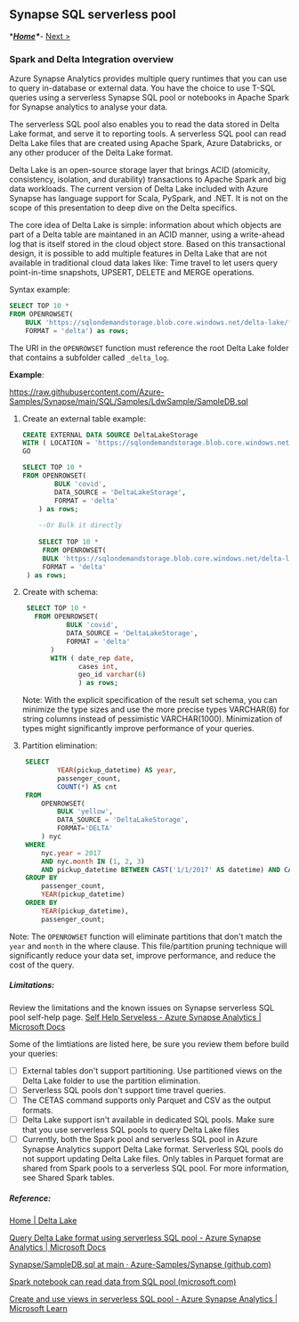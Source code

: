 ## Synapse SQL serverless pool 

****[Home](https://github.com/LiliamLeme/FTALive-Sessions_Synapse_SQL/blob/main/content/data/Synapse_SQL/Agenda.md)\****- [Next >](SynapseCETAS.md)

### Spark and Delta Integration overview

Azure Synapse Analytics provides multiple query runtimes that you can use to query in-database or external data. You have the choice to use T-SQL queries using a serverless Synapse SQL pool or notebooks in Apache Spark for Synapse analytics to analyse your data.

The serverless SQL pool also enables you to read the data stored in Delta Lake format, and serve it to reporting tools. A serverless SQL pool can read Delta Lake files that are created using Apache Spark, Azure Databricks, or any other producer of the Delta Lake format.

Delta Lake is an open-source storage layer that brings ACID (atomicity, consistency, isolation, and durability) transactions to Apache Spark and big data workloads. The current version of Delta Lake included with Azure Synapse has language support for Scala, PySpark, and .NET. It is not on the scope of this presentation to deep dive on the Delta specifics.

The core idea of Delta Lake is simple: information about which objects are part of a Delta table are maintaned in an ACID manner, using a write-ahead log
that is itself stored in the cloud object store. Based on this transactional design,  it is possible to  add multiple features in Delta Lake that are not available in traditional cloud data lakes like: Time travel to let users query point-in-time snapshots, UPSERT, DELETE and MERGE operations.

Syntax example: 

``` sql
SELECT TOP 10 *
FROM OPENROWSET(
    BULK 'https://sqlondemandstorage.blob.core.windows.net/delta-lake/folder/',
    FORMAT = 'delta') as rows;
   ```


The URI in the `OPENROWSET` function must reference the root Delta Lake folder that contains a subfolder called `_delta_log`.



**Example**: 

https://raw.githubusercontent.com/Azure-Samples/Synapse/main/SQL/Samples/LdwSample/SampleDB.sql

1) Create an external table example:

   ``` sql
   CREATE EXTERNAL DATA SOURCE DeltaLakeStorage
   WITH ( LOCATION = 'https://sqlondemandstorage.blob.core.windows.net/delta-lake/' );
   GO
   
   SELECT TOP 10 *
   FROM OPENROWSET(
           BULK 'covid',
           DATA_SOURCE = 'DeltaLakeStorage',
           FORMAT = 'delta'
       ) as rows;
       
       --Or Bulk it directly
       
       SELECT TOP 10 *
        FROM OPENROWSET(
        BULK 'https://sqlondemandstorage.blob.core.windows.net/delta-lake/covid/',
        FORMAT = 'delta'
    ) as rows;
   ```

   

2. Create with schema:

   ``` sql
    SELECT TOP 10 *
      FROM OPENROWSET(
              BULK 'covid',
              DATA_SOURCE = 'DeltaLakeStorage',
              FORMAT = 'delta'
          )
          WITH ( date_rep date,
                 cases int,
                 geo_id varchar(6)
                 ) as rows;
   
   
   ```

   Note: With the explicit specification of the result set schema, you can minimize the type sizes and use the more precise types VARCHAR(6) for string columns instead of pessimistic VARCHAR(1000). Minimization of types might significantly improve performance of your queries.




3) Partition elimination:

``` sql
    SELECT
            YEAR(pickup_datetime) AS year,
            passenger_count,
            COUNT(*) AS cnt
    FROM  
        OPENROWSET(
            BULK 'yellow',
            DATA_SOURCE = 'DeltaLakeStorage',
            FORMAT='DELTA'
        ) nyc
    WHERE
        nyc.year = 2017
        AND nyc.month IN (1, 2, 3)
        AND pickup_datetime BETWEEN CAST('1/1/2017' AS datetime) AND CAST('3/31/2017' AS datetime)
    GROUP BY
        passenger_count,
        YEAR(pickup_datetime)
    ORDER BY
        YEAR(pickup_datetime),
        passenger_count;
```



Note: The `OPENROWSET` function will eliminate partitions that don't match the `year` and `month` in the where clause. This file/partition pruning technique will significantly reduce your data set, improve performance, and reduce the cost of the query.

##### Limitations:

Review the limitations and the known issues on Synapse serverless SQL pool self-help page. [Self Help Serveless - Azure Synapse Analytics | Microsoft Docs](https://docs.microsoft.com/en-us/azure/synapse-analytics/sql/resources-self-help-sql-on-demand?tabs=x80070002#delta-lake)

Some of the limtiations are listed here, be sure you review them before build your queries:
- [ ] External tables don't support partitioning. Use partitioned views on the Delta Lake folder to use the partition elimination. 
- [ ] Serverless SQL pools don't support time travel queries.
- [ ] The CETAS command supports only Parquet and CSV as the output formats.
- [ ] Delta Lake support isn't available in dedicated SQL pools. Make sure that you use serverless SQL pools to query Delta Lake files
- [ ] Currently, both the Spark pool and serverless SQL pool in Azure Synapse Analytics support Delta Lake format. Serverless SQL pools do not support updating Delta Lake files. Only tables in Parquet format are shared from Spark pools to a serverless SQL pool. For more information, see Shared Spark tables.

##### Reference:

[Home | Delta Lake](https://delta.io/)

[Query Delta Lake format using serverless SQL pool - Azure Synapse Analytics | Microsoft Docs](https://docs.microsoft.com/en-us/azure/synapse-analytics/sql/query-delta-lake-format#query-partitioned-data)

[Synapse/SampleDB.sql at main · Azure-Samples/Synapse (github.com)](https://github.com/Azure-Samples/Synapse/blob/main/SQL/Samples/LdwSample/SampleDB.sql)

[Spark notebook can read data from SQL pool (microsoft.com)](https://techcommunity.microsoft.com/t5/azure-synapse-analytics-blog/query-serverless-sql-pool-from-an-apache-spark-scala-notebook/ba-p/2250968)

[Create and use views in serverless SQL pool - Azure Synapse Analytics | Microsoft Learn](https://learn.microsoft.com/en-us/azure/synapse-analytics/sql/create-use-views#delta-lake-views)
